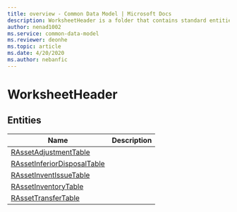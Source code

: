 ```yaml
---
title: overview - Common Data Model | Microsoft Docs
description: WorksheetHeader is a folder that contains standard entities related to the Common Data Model.
author: nenad1002
ms.service: common-data-model
ms.reviewer: deonhe
ms.topic: article
ms.date: 4/20/2020
ms.author: nebanfic
---
```


# WorksheetHeader


## Entities

|Name|Description|
|---|---|
|[RAssetAdjustmentTable](RAssetAdjustmentTable.md)||
|[RAssetInferiorDisposalTable](RAssetInferiorDisposalTable.md)||
|[RAssetInventIssueTable](RAssetInventIssueTable.md)||
|[RAssetInventoryTable](RAssetInventoryTable.md)||
|[RAssetTransferTable](RAssetTransferTable.md)||
